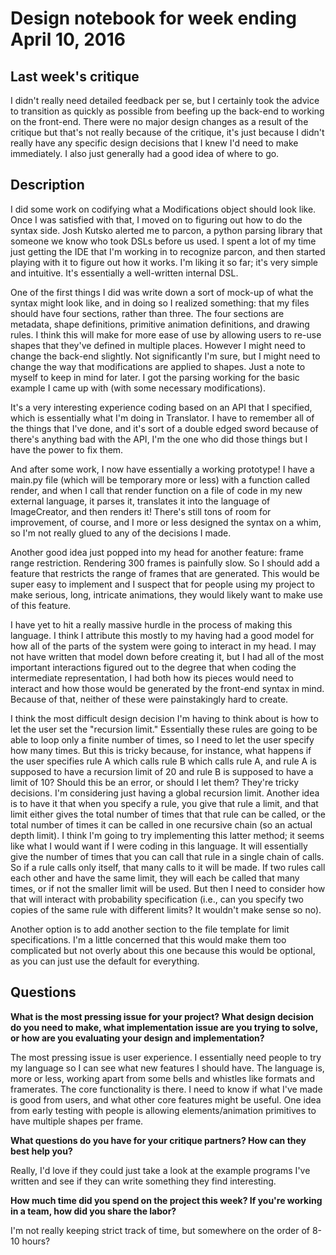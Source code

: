 # Design notebook for week ending April 10, 2016

## Last week's critique

I didn't really need detailed feedback per se, but I certainly took the advice to transition as quickly as possible from beefing up the back-end to working on the front-end. There were no major design changes as a result of the critique but that's not really because of the critique, it's just because I didn't really have any specific design decisions that I knew I'd need to make immediately. I also just generally had a good idea of where to go.

## Description

I did some work on codifying what a Modifications object should look like. Once I was satisfied with that, I moved on to figuring out how to do the syntax side. Josh Kutsko alerted me to parcon, a python parsing library that someone we know who took DSLs before us used. I spent a lot of my time just getting the IDE that I'm working in to recognize parcon, and then started playing with it to figure out how it works. I'm liking it so far; it's very simple and intuitive. It's essentially a well-written internal DSL.

One of the first things I did was write down a sort of mock-up of what the syntax might look like, and in doing so I realized something: that my files should have four sections, rather than three. The four sections are metadata, shape definitions, primitive animation definitions, and drawing rules. I think this will make for more ease of use by allowing users to re-use shapes that they've defined in multiple places. However I might need to change the back-end slightly. Not significantly I'm sure, but I might need to change the way that modifications are applied to shapes. Just a note to myself to keep in mind for later. I got the parsing working for the basic example I came up with (with some necessary modifications).

It's a very interesting experience coding based on an API that I specified, which is essentially what I'm doing in Translator. I have to remember all of the things that I've done, and it's sort of a double edged sword because of there's anything bad with the API, I'm the one who did those things but I have the power to fix them.

And after some work, I now have essentially a working prototype! I have a main.py file (which will be temporary more or less) with a function called render, and when I call that render function on a file of code in my new external language, it parses it, translates it into the language of ImageCreator, and then renders it! There's still tons of room for improvement, of course, and I more or less designed the syntax on a whim, so I'm not really glued to any of the decisions I made.

Another good idea just popped into my head for another feature: frame range restriction. Rendering 300 frames is painfully slow. So I should add a feature that restricts the range of frames that are generated. This would be super easy to implement and I suspect that for people using my project to make serious, long, intricate animations, they would likely want to make use of this feature. 

I have yet to hit a really massive hurdle in the process of making this language. I think I attribute this mostly to my having had a good model for how all of the parts of the system were going to interact in my head. I may not have written that model down before creating it, but I had all of the most important interactions figured out to the degree that when coding the intermediate representation, I had both how its pieces would need to interact and how those would be generated by the front-end syntax in mind. Because of that, neither of these were painstakingly hard to create.

I think the most difficult design decision I'm having to think about is how to let the user set the "recursion limit." Essentially these rules are going to be able to loop only a finite number of times, so I need to let the user specify how many times. But this is tricky because, for instance, what happens if the user specifies rule A which calls rule B which calls rule A, and rule A is supposed to have a recursion limit of 20 and rule B is supposed to have a limit of 10? Should this be an error, or should I let them? They're tricky decisions. I'm considering just having a global recursion limit. Another idea is to have it that when you specify a rule, you give that rule a limit, and that limit either gives the total number of times that that rule can be called, or the total number of times it can be called in one recursive chain (so an actual depth limit). I think I'm going to try implementing this latter method; it seems like what I would want if I were coding in this language. It will essentially give the number of times that you can call that rule in a single chain of calls. So if a rule calls only itself, that many calls to it will be made. If two rules call each other and have the same limit, they will each be called that many times, or if not the smaller limit will be used. But then I need to consider how that will interact with probability specification (i.e., can you specify two copies of the same rule with different limits? It wouldn't make sense so no). 

Another option is to add another section to the file template for limit specifications. I'm a little concerned that this would make them too complicated but not overly about this one because this would be optional, as you can just use the default for everything.

## Questions

**What is the most pressing issue for your project? What design decision do
you need to make, what implementation issue are you trying to solve, or how
are you evaluating your design and implementation?**

The most pressing issue is user experience. I essentially need people to try my language so I can see what new features I should have. The language is, more or less, working apart from some bells and whistles like formats and framerates. The core functionality is there. I need to know if what I've made is good from users, and what other core features might be useful. One idea from early testing with people is allowing elements/animation primitives to have multiple shapes per frame.

**What questions do you have for your critique partners? How can they best help
you?**

Really, I'd love if they could just take a look at the example programs I've written and see if they can write something they find interesting.

**How much time did you spend on the project this week? If you're working in a
team, how did you share the labor?**

I'm not really keeping strict track of time, but somewhere on the order of 8-10 hours?
